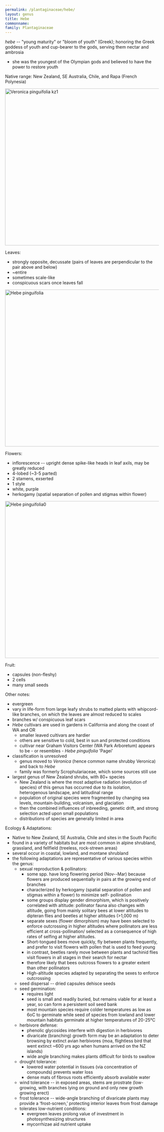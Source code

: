 ```yaml
---
permalink: /plantaginaceae/hebe/
layout: genus
title: Hebe
commonname:
family: Plantaginaceae
---
```


*hebe* -- "young maturity" or "bloom of youth" (Greek); honoring the Greek goddess of youth and cup-bearer to the gods, serving them nectar and ambrosia
  - she was the youngest of the Olympian gods and believed to have the power to restore youth

Native range: New Zealand, SE Australia, Chile, and Rapa (French Polynesia)

<a title="Krzysztof Ziarnek, Kenraiz / CC BY-SA (https://creativecommons.org/licenses/by-sa/4.0)" href="https://commons.wikimedia.org/wiki/File:Veronica_pinguifolia_kz1.jpg"><img width="512" alt="Veronica pinguifolia kz1" src="https://upload.wikimedia.org/wikipedia/commons/thumb/9/98/Veronica_pinguifolia_kz1.jpg/512px-Veronica_pinguifolia_kz1.jpg"></a>

Leaves:
  - strongly opposite, decussate (pairs of leaves are perpendicular to the pair above and below)
  - ~entire
  - sometimes scale-like
  - conspicuous scars once leaves fall

<a title="Ghislain118 http://www.fleurs-des-montagnes.net / CC BY-SA (https://creativecommons.org/licenses/by-sa/3.0)" href="https://commons.wikimedia.org/wiki/File:Hebe_pinguifolia.jpg"><img width="512" alt="Hebe pinguifolia" src="https://upload.wikimedia.org/wikipedia/commons/thumb/6/60/Hebe_pinguifolia.jpg/512px-Hebe_pinguifolia.jpg"></a>

Flowers:
  - inflorescence -- upright dense spike-like heads in leaf axils, may be greatly reduced
  - 4-lobed (~3-5 parted)
  - 2 stamens, exserted
  - 1 style
  - white, purple
  - herkogamy (spatial separation of pollen and stigmas within flower)

<a title="Kurt Stüber [1] / CC BY-SA (http://creativecommons.org/licenses/by-sa/3.0/)" href="https://commons.wikimedia.org/wiki/File:Hebe_pinguifolia0.jpg"><img width="512" alt="Hebe pinguifolia0" src="https://upload.wikimedia.org/wikipedia/commons/1/1d/Hebe_pinguifolia0.jpg"></a>

Fruit:
  - capsules (non-fleshy)
  - 2 cells
  - many small seeds

Other notes:
  - evergreen
  - vary in life-form from large leafy shrubs to matted plants with whipcord-like branches, on which the leaves are almost reduced to scales
  - branches w/ conspicuous leaf scars
  - *Hebe* cultivars are used in gardens in California and along the coast of WA and OR
    - smaller leaved cultivars are hardier
    - others are sensitive to cold, best in sun and protected conditions
    - cultivar near Graham Visitors Center (WA Park Arboretum) appears to be - or resembles - *Hebe pinguifolia* 'Pagei'
  - classification is unresolved
    - genus moved to *Veronica* (hence common name shrubby Veronica) and back to *Hebe*
    - family was formerly Scrophulariaceae, which some sources still use
  - largest genus of New Zealand shrubs, with 80+ species
    - New Zealand is where the most adaptive radiation (evolution of species) of this genus has occurred due to its isolation, heterogenous landscape, and latitudinal range
    - population of original species were fragmented by changing sea levels, mountain-building, volcanism, and glaciation
    - then the combined influences of inbreeding, genetic drift, and strong selection acted upon small populations
    - distributions of species are generally limited in area


Ecology & Adaptations:
  - Native to New Zealand, SE Australia, Chile and sites in the South Pacific
  - found in a variety of habitats but are most common in alpine shrubland, grassland, and fellfield (treeless, rock-strewn areas)
  - several occur in coastal, lowland, and montane shrubland
  - the following adaptations are representative of various species within the genus:
    - sexual reproduction & pollinators:
      - some spp. have long flowering period (Nov--Mar) because flowers are produced sequentially in pairs at the growing end of branches
      - characterized by herkogamy (spatial separation of pollen and stigmas within a flower) to minimize self- pollination
      - some groups display gender dimorphism, which is positively correlated with altitude: pollinator fauna also changes with altitude, going from mainly solitary bees at lower altitudes to dipteran flies and beetles at higher altitudes (>1,000 m)
      - separate sexes (flower dimorphism) may have been selected to enforce outcrossing in higher altitudes where pollinators are less efficient at cross-pollination/ selected as a consequence of high rates of selfing at higher altitudes.
      - Short-tongued bees move quickly, fly between plants frequently, and prefer to visit flowers with pollen that is used to feed young
      - in contrast, beetles rarely move between plants and tachinid flies visit flowers in all stages in their search for nectar
      - therefore likely that bees outcross flowers to a greater extent than other pollinators
      - High-altitude species adapted by separating the sexes to enforce outcrossing
    - seed dispersal -- dried capsules dehisce seeds
    - seed germination:
      - requires light
      - seed is small and readily buried, but remains viable for at least a year, so can form a persistent soil seed bank
      - most mountain species require colder temperatures as low as 6oC to germinate while seed of species from lowland and lower mountain habitats germinate at higher temperatures of 20-25°C
    - herbivore defense:
      - phenolic glycosides interfere with digestion in herbivores
      - divaricate (branching) growth form may be an adaptation to deter browsing by extinct avian herbivores (moa, flightless bird that went extinct ~600 yrs ago when humans arrived on the NZ islands)
      - wide angle branching makes plants difficult for birds to swallow
    - drought tolerance:
      - lowered water potential in tissues (via concentration of compounds) prevents water loss
      - dense mats of fibrous roots efficiently absorb available water
    - wind tolerance -- in exposed areas, stems are prostrate (low- growing, with branches lying on ground and only new growth growing erect)
    - frost tolerance -- wide-angle branching of divaricate plants may provide a ‘frost-screen,’ protecting interior leaves from frost damage
    - tolerates low-nutrient conditions:
      - evergreen leaves prolong value of investment in photosynthesizing structures
      - mycorrhizae aid nutrient uptake

